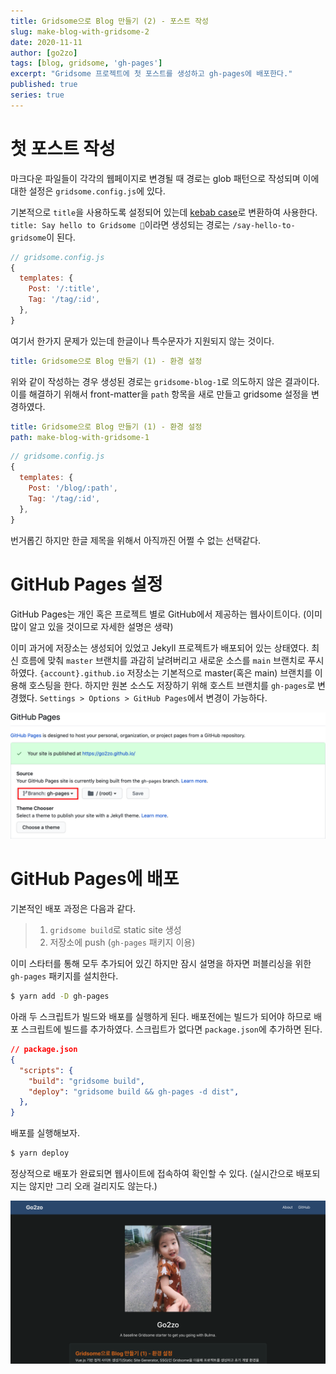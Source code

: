 ```yaml
---
title: Gridsome으로 Blog 만들기 (2) - 포스트 작성
slug: make-blog-with-gridsome-2
date: 2020-11-11
author: [go2zo]
tags: [blog, gridsome, 'gh-pages']
excerpt: "Gridsome 프로젝트에 첫 포스트를 생성하고 gh-pages에 배포한다."
published: true
series: true
---
```


# 첫 포스트 작성

마크다운 파일들이 각각의 웹페이지로 변경될 때 경로는 glob 패턴으로 작성되며 이에 대한 설정은 `gridsome.config.js`에 있다.

기본적으로 `title`을 사용하도록 설정되어 있는데  [kebab case](https://en.wiktionary.org/wiki/kebab_case)로 변환하여 사용한다. `title: Say hello to Gridsome 🎉`이라면 생성되는 경로는 `/say-hello-to-gridsome`이 된다.

```js
// gridsome.config.js
{
  templates: {
    Post: '/:title',
    Tag: '/tag/:id',
  },
}
```

여기서 한가지 문제가 있는데 한글이나 특수문자가 지원되지 않는 것이다.

```yaml
title: Gridsome으로 Blog 만들기 (1) - 환경 설정
```

위와 같이 작성하는 경우 생성된 경로는 `gridsome-blog-1`로 의도하지 않은 결과이다. 이를 해결하기 위해서 front-matter을 `path` 항목을 새로 만들고 gridsome 설정을 변경하였다.

```yaml
title: Gridsome으로 Blog 만들기 (1) - 환경 설정
path: make-blog-with-gridsome-1
```

```js
// gridsome.config.js
{
  templates: {
    Post: '/blog/:path',
    Tag: '/tag/:id',
  },
}
```

번거롭긴 하지만 한글 제목을 위해서 아직까진 어쩔 수 없는 선택같다.

# GitHub Pages 설정

GitHub Pages는 개인 혹은 프로젝트 별로 GitHub에서 제공하는 웹사이트이다. (이미 많이 알고 있을 것이므로 자세한 설명은 생략)

이미 과거에 저장소는 생성되어 있었고 Jekyll 프로젝트가 배포되어 있는 상태였다. 최신 흐름에 맞춰 `master` 브랜치를 과감히 날려버리고 새로운 소스를 `main` 브랜치로 푸시하였다. `{account}.github.io` 저장소는 기본적으로 master(혹은 main) 브랜치를 이용해 호스팅을 한다. 하지만 원본 소스도 저장하기 위해 호스트 브랜치를 `gh-pages`로 변경했다. `Settings > Options > GitHub Pages`에서 변경이 가능하다.

![image-20201112142857796](images/image-20201112142857796.png)

# GitHub Pages에 배포

기본적인 배포 과정은 다음과 같다.

> 1. `gridsome build`로 static site 생성
> 2. 저장소에 push (`gh-pages` 패키지 이용)

이미 스타터를 통해 모두 추가되어 있긴 하지만 잠시 설명을 하자면 퍼블리싱을 위한 `gh-pages` 패키지를 설치한다.

```bash
$ yarn add -D gh-pages
```

아래 두 스크립트가 빌드와 배포를 실행하게 된다. 배포전에는 빌드가 되어야 하므로 배포 스크립트에 빌드를 추가하였다. 스크립트가 없다면 `package.json`에 추가하면 된다.

```json
// package.json
{
  "scripts": {
    "build": "gridsome build",
    "deploy": "gridsome build && gh-pages -d dist",
  },
}
```

배포를 실행해보자.

```bash
$ yarn deploy
```

정상적으로 배포가 완료되면 웹사이트에 접속하여 확인할 수 있다. (실시간으로 배포되지는 않지만 그리 오래 걸리지도 않는다.)

![image-20201112190623964](images/image-20201112190623964.png)



